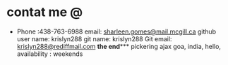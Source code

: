 # contat me @
- Phone :438-763-6988
email: sharleen.gomes@mail.mcgill.ca
github user name: krislyn288
git name: krislyn288
Git email: krislyn288@rediffmail.com
**************the end***************** pickering
ajax
goa, india, hello, 
availability : weekends
